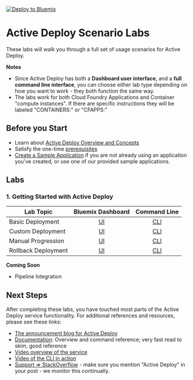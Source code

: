 [![Deploy to Bluemix](https://bluemix.net/deploy/button.png)](https://bluemix.net/deploy?repository=https://github.com/IBM-Bluemix/active-deploy-lab)

# Active Deploy Scenario Labs

These labs will walk you through a full set of usage scenarios for Active Deploy.


**Notes**
* Since Active Deploy has both a **Dashboard user interface**, and a **full command line interface**, you can choose either lab type depending on how you want to work - they both function the same way.
* The labs work for both Cloud Foundry Applications and Container "compute instances". If there are specific instructions they will be labeled "CONTAINERS:" or "CFAPPS:"

## Before you Start
* Learn about [Active Deploy Overview and Concepts](Lab0-Overview.md)
* Satisfy the one-time [prerequisites](Lab0-Prereqs.md)
* [Create a Sample Application](Lab0-SampleApp.md) if you are not already using an application you've created, or use one of our provided sample applications.

## Labs
### 1. Getting Started with Active Deploy
| Lab Topic | Bluemix Dashboard | Command Line |
|-----------|:-----------------:|:------------:|
|Basic Deployment|<a href="https://github.com/IBM-Bluemix/active-deploy/tree/master/labs/ActiveDeployUsageLabs-Lab1-gui.md">UI</a>|<a href="https://github.com/IBM-Bluemix/active-deploy/tree/master/labs/ActiveDeployUsageLabs-Lab1-cli.md">CLI</a>|
|Custom Deployment|<a href="https://github.com/IBM-Bluemix/active-deploy/tree/master/labs/ActiveDeployUsageLabs-Lab2-gui.md">UI</a>|<a href="https://github.com/IBM-Bluemix/active-deploy/tree/master/labs/ActiveDeployUsageLabs-Lab2-cli.md">CLI</a>|
|Manual Progression|<a href="https://github.com/IBM-Bluemix/active-deploy/tree/master/labs/ActiveDeployUsageLabs-Lab3-gui.md">UI</a>|<a href="https://github.com/IBM-Bluemix/active-deploy/tree/master/labs/ActiveDeployUsageLabs-Lab3-cli.md">CLI</a>|
|Rollback Deployment|<a href="https://github.com/IBM-Bluemix/active-deploy/tree/master/labs/ActiveDeployUsageLabs-Lab4-gui.md">UI</a>|<a href="https://github.com/IBM-Bluemix/active-deploy/tree/master/labs/ActiveDeployUsageLabs-Lab4-cli.md">CLI</a>|

**Coming Soon**
* Pipeline Integration

## Next Steps

After completing these labs, you have touched most parts of the Active Deploy service functionality. For additional references and resources, please see these links:

* [The announcement blog for Active Deploy](https://developer.ibm.com/bluemix/2015/10/09/bluemix-zero-downtime-deployment)
* [Documentation](https://www.ng.bluemix.net/docs/services/ActiveDeploy/index.html):
Overview and command reference; very fast read to skim, good reference
* [Video overview of the service](https://developer.ibm.com/tv/videos/cloud-foundation-services-demonstration/?cm_mmc=dw-_-trs-_-social-_-generic)
* [Video of the CLI in action](https://www.youtube.com/watch?v=LmsZ4-Mj_pU)
* [Support => StackOverflow](http://stackoverflow.com/questions/tagged/bluemix) - make sure you mention "Active Deploy" in your post - we monitor this continually.
